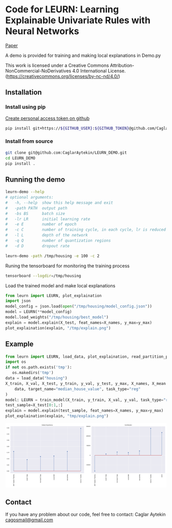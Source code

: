 # Code for LEURN: Learning Explainable Univariate Rules with Neural Networks

[Paper](https://arxiv.org/abs/2303.14937)

A demo is provided for training and making local explanations in Demo.py

This work is licensed under a Creative Commons Attribution-NonCommercial-NoDerivatives 4.0 International License.
(<https://creativecommons.org/licenses/by-nc-nd/4.0/>)

## Installation

### Install using pip

[Create personal access token on github](https://docs.github.com/en/authentication/keeping-your-account-and-data-secure/creating-a-personal-access-token)

```bash
pip install git+https://${GITHUB_USER}:${GITHUB_TOKEN}@github.com/CaglarAytekin/LEURN_DEMO.git@v0.1
```

### Install from source

```bash
git clone git@github.com:CaglarAytekin/LEURN_DEMO.git
cd LEURN_DEMO
pip install .
```

## Running the demo

```bash
leurn-demo --help
# optional arguments:
#   -h, --help  show this help message and exit
#   -path PATH  output path
#   -bs BS      batch size
#   -lr LR      initial learning rate
#   -e E        number of epoch
#   -c C        number of training cycle, in each cycle, lr is reduced
#   -l L        depth of the network
#   -q Q        number of quantization regions
#   -d D        dropout rate
```

```bash
leurn-demo -path /tmp/housing -e 100 -c 2
```

Runing the tensorboard for monitoring the training process

```bash
tensorboard --logdir=/tmp/housing
```

Load the trained model and make local explanations

```python
from leurn import LEURN, plot_explaination
import json
model_config = json.load(open("/tmp/housing/model_config.json"))
model = LEURN(**model_config)
model.load_weights("/tmp/housing/best_model")
explain = model.explain(X_test, feat_names=X_names, y_max=y_max)
plot_explaination(explain, "/tmp/explain.png")
```

## Example

```python
from leurn import LEURN, load_data, plot_explaination, read_partition_process_data, train_model
import os
if not os.path.exists('tmp'):
   os.makedirs('tmp')
data = load_data("housing")
X_train, X_val, X_test, y_train, y_val, y_test, y_max, X_names, X_mean = read_partition_process_data(
    data, target_name="median_house_value", task_type="reg"
)
model: LEURN = train_model(X_train, y_train, X_val, y_val, task_type="reg", output_path="tmp", epoch_no=100)
test_sample=X_test[0:1,:]
explain = model.explain(test_sample, feat_names=X_names, y_max=y_max)
plot_explaination(explain, "tmp/explain.png")
```

![Explanation](assets/explain.png)

## Contact

If you have any problem about our code, feel free to contact: Caglar Aytekin <cagosmail@gmail.com>
